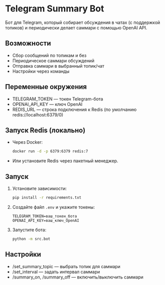# Telegram Summary Bot

Бот для Telegram, который собирает обсуждения в чатах (с поддержкой топиков) и периодически делает саммари с помощью OpenAI API.

## Возможности
- Сбор сообщений по топикам и без
- Периодическое саммари обсуждений
- Отправка саммари в выбранный топик/чат
- Настройки через команды

## Переменные окружения
- TELEGRAM_TOKEN — токен Telegram-бота
- OPENAI_API_KEY — ключ OpenAI
- REDIS_URL — строка подключения к Redis (по умолчанию redis://localhost:6379/0)

## Запуск Redis (локально)
- Через Docker:
  ```bash
  docker run -d -p 6379:6379 redis:7
  ```
- Или установите Redis через пакетный менеджер.

## Запуск
1. Установите зависимости:
   ```bash
   pip install -r requirements.txt
   ```
2. Создайте файл `.env` и укажите токены:
   ```env
   TELEGRAM_TOKEN=ваш_токен_бота
   OPENAI_API_KEY=ваш_ключ_OpenAI
   ```
3. Запустите бота:
   ```bash
   python -m src.bot
   ```

## Настройки
- /set_summary_topic — выбрать топик для саммари
- /set_interval — задать интервал саммари
- /summary_on, /summary_off — включить/выключить саммари 